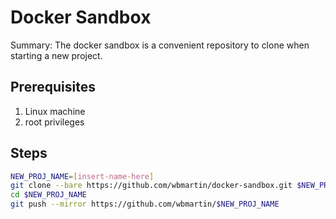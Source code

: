 # Docker Sandbox
Summary: The docker sandbox is a convenient repository to clone when starting a new project.

## Prerequisites
1. Linux machine
2. root privileges

## Steps
```bash
NEW_PROJ_NAME=[insert-name-here]
git clone --bare https://github.com/wbmartin/docker-sandbox.git $NEW_PROJ_NAME
cd $NEW_PROJ_NAME
git push --mirror https://github.com/wbmartin/$NEW_PROJ_NAME
```

